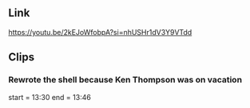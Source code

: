 ## Link
https://youtu.be/2kEJoWfobpA?si=nhUSHr1dV3Y9VTdd

## Clips

### Rewrote the shell because Ken Thompson was on vacation
start = 13:30
end = 13:46